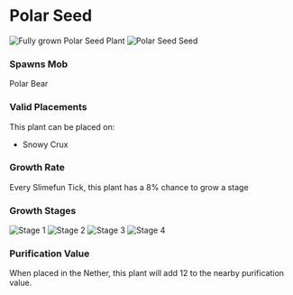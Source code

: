 # Polar Seed

![Fully grown Polar Seed Plant](https://mc-heads.net/head/c52e2742a5c89e6367ac58a6980de1734187defff4970488ce6cd0bf7c48d9f8) ![Polar Seed Seed](https://mc-heads.net/head/81170da7341f323f8e4a3d0f8ca379f9af31511f346699f4bf0d09db95f63c6f)

### Spawns Mob

Polar Bear

### Valid Placements

This plant can be placed on:

- Snowy Crux


### Growth Rate

Every Slimefun Tick, this plant has a 8% chance to grow a stage

### Growth Stages

![Stage 1](https://mc-heads.net/head/7b90aaf63525a4511ac6628b156dc032e6258f00fa41f20445141513c7567da7) ![Stage 2](https://mc-heads.net/head/75af891c89911b400d7857cd054a31c928448164e278a76a7fcbbf9e9081799) ![Stage 3](https://mc-heads.net/head/d3bada2acd3d2a794ac91357284ab5361d587206fbe6975b146e2e5773afcaa3) ![Stage 4](https://mc-heads.net/head/a6c078546d41c0b6bde241f04534cf5f38fbca65b362174de216347efbd1579a)

### Purification Value

When placed in the Nether, this plant will add 12 to the nearby purification value.